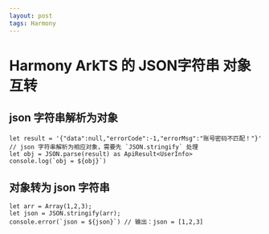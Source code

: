 ```yaml
---
layout: post
tags: Harmony
---
```


# Harmony ArkTS 的 JSON字符串 对象 互转

## json 字符串解析为对象

```
let result = '{"data":null,"errorCode":-1,"errorMsg":"账号密码不匹配！"}'
// json 字符串解析为相应对象，需要先 `JSON.stringify` 处理
let obj = JSON.parse(result) as ApiResult<UserInfo>
console.log(`obj = ${obj}`)
```

## 对象转为 json 字符串

```
let arr = Array(1,2,3);
let json = JSON.stringify(arr);
console.error(`json = ${json}`) // 输出：json = [1,2,3]
```
